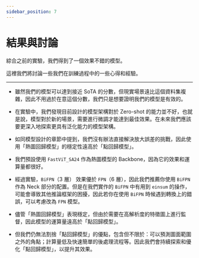 ```yaml
---
sidebar_position: 7
---
```


# 結果與討論

綜合之前的實驗，我們得到了一個效果不錯的模型。

這裡我們將討論一些我們在訓練過程中的一些心得和經驗。

---

- 雖然我們的模型可以達到接近 SoTA 的分數，但現實場景遠比這個資料集複雜，因此不用過於在意這個分數，我們只是想要證明我們的模型是有效的。

- 在實驗中，我們發現目前設計的模型架構對於 Zero-shot 的能力並不好，也就是說，模型對於新的場景，需要進行微調才能達到最佳效果。在未來我們應該要更深入地探索更具有泛化能力的模型架構。

- 如同模型設計的章節中提到，我們沒有辦法直接解決放大誤差的挑戰，因此使用「熱圖回歸模型」的穩定性遠高於「點回歸模型」。

- 我們預設使用 `FastViT_SA24` 作為熱圖模型的 Backbone，因為它的效果和運算量都很好。

- 經過實驗，`BiFPN`（3 層） 效果優於 `FPN`（6 層），因此我們推薦你使用 `BiFPN` 作為 Neck 部分的配置。但是在我們實作的 `BiFPN` 中有用到 `einsum` 的操作，可能會導致其他推論框架的困擾，因此若你在使用 `BiFPN` 時候遇到轉換上的錯誤，可以考慮改為 `FPN` 模型。

- 儘管「熱圖回歸模型」表現穩定，但由於需要在高解析度的特徵圖上進行監督，因此模型的運算量遠高於「點回歸模型」。

- 但我們仍無法割捨「點回歸模型」的優點，包含但不限於：可以預測圖面範圍之外的角點；計算量低及快速簡單的後處理流程等。因此我們會持續探索和優化「點回歸模型」，以提升其效果。
